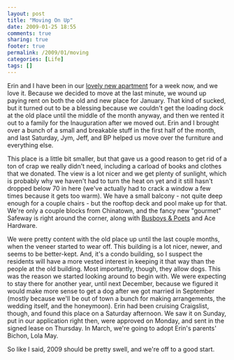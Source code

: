 ```yaml
---
layout: post
title: "Moving On Up"
date: 2009-01-25 18:55
comments: true
sharing: true
footer: true
permalink: /2009/01/moving
categories: [Life]
tags: []
---
```

Erin and I have been in our <a href="/2009/01/let-there-be-light">lovely new apartment</a> for a week now, and we love it.  Because we decided to move at the last minute, we wound up paying rent on both the old and new place for January.  That kind of sucked, but it turned out to be a blessing because we couldn't get the loading dock at the old place until the middle of the month anyway, and then we rented it out to a family for the Inauguration after we moved out.  Erin and I brought over a bunch of a small and breakable stuff in the first half of the month, and last Saturday, Jym, Jeff, and BP helped us move over the furniture and everything else.

This place is a little bit smaller, but that gave us a good reason to get rid of a ton of crap we really didn't need, including a carload of books and clothes that we donated.  The view is a lot nicer and we get plenty of sunlight, which is probably why we haven't had to turn the heat on yet and it still hasn't dropped below 70 in here (we've actually had to crack a window a few times because it gets too warm).  We have a small balcony - not quite deep enough for a couple chairs - but the rooftop deck and pool make up for that.  We're only a couple blocks from Chinatown, and the fancy new "gourmet" Safeway is right around the corner, along with <a href="http://www.busboysandpoets.com/">Busboys & Poets</a> and Ace Hardware.

We were pretty content with the old place up until the last couple months, when the veneer started to wear off.  This building is a lot nicer, newer, and seems to be better-kept.  And, it's a condo building, so I suspect the residents will have a more vested interest in keeping it that way than the people at the old building.  Most importantly, though, they allow dogs.  This was the reason we started looking around to begin with.  We were expecting to stay there for another year, until next December, because we figured it would make more sense to get a dog after we got married in September (mostly because we'll be out of town a bunch for making arrangements, the wedding itself, and the honeymoon).  Erin had been cruising Craigslist, though, and found this place on a Saturday afternoon.  We saw it on Sunday, put in our application right then, were approved on Monday, and sent in the signed lease on Thursday.  In March, we're going to adopt Erin's parents' Bichon, Lola May.

So like I said, 2009 should be pretty swell, and we're off to a good start.
